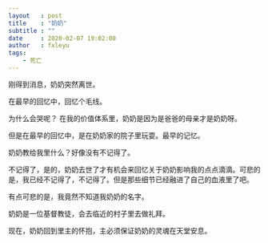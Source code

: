 ```yaml
---
layout   : post
title    : "奶奶"
subtitle : ""
date     : 2020-02-07 19:02:00
author   : fxleyu
tags:
    - 死亡
---
```

刚得到消息，奶奶突然离世。

在最早的回忆中，回忆个毛线。

为什么会哭呢？
在我的价值体系里，奶奶是因为是爸爸的母亲才是奶奶呀。

但是在最早的回忆中，是在奶奶家的院子里玩耍。最早的记忆。

奶奶教给我里什么？好像没有不记得了。

不记得了，是的，奶奶去世了才有机会来回忆关于奶奶影响我的点点滴滴。可悲的是，我已经不记得了，不记得了。但是那些细节已经融进了自己的血液里了吧。


有点可悲的是，我竟然不知道我奶奶的名字。

奶奶是一位基督教徒，会去临近的村子里去做礼拜。

现在，奶奶回到里主的怀抱，主必须保证奶奶的灵魂在天堂安息。
